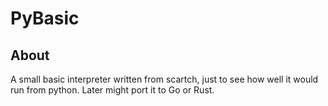 # PyBasic
## About
A small basic interpreter written from scartch, just to see how well it would run from python. Later might port it to Go or Rust.
